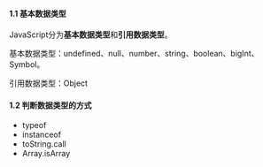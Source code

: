 #### 1.1 基本数据类型

 JavaScript分为**基本数据类型**和**引用数据类型**。

 基本数据类型：undefined、null、number、string、boolean、bigInt、Symbol。

引用数据类型：Object

#### 1.2 判断数据类型的方式

- typeof
- instanceof
- toString.call
- Array.isArray